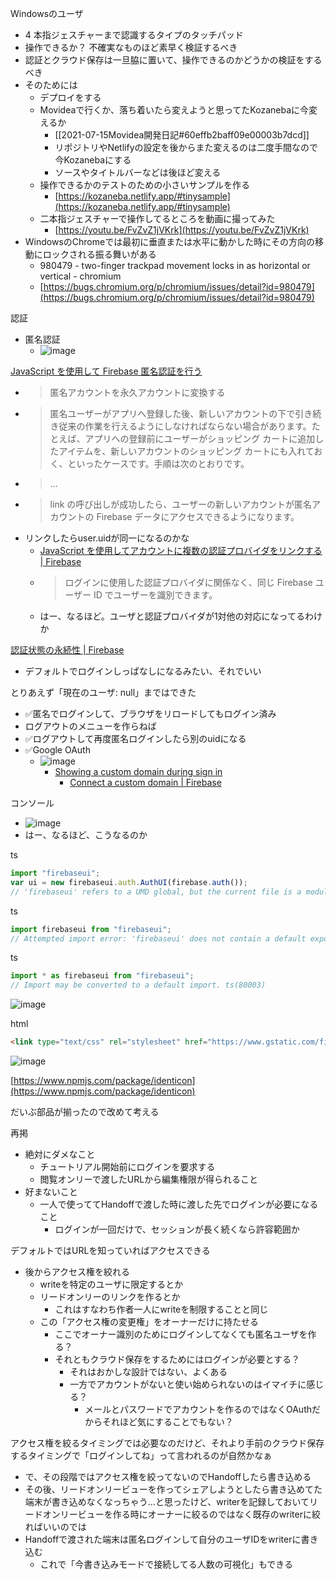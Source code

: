 
Windowsのユーザ
- 4 本指ジェスチャーまで認識するタイプのタッチパッド
- 操作できるか？
不確実なものほど素早く検証するべき
- 認証とクラウド保存は一旦脇に置いて、操作できるのかどうかの検証をするべき
- そのためには
    - デプロイをする
    - Movideaで行くか、落ち着いたら変えようと思ってたKozanebaに今変えるか
        - [[2021-07-15Movidea開発日記#60effb2baff09e00003b7dcd]]
        - リポジトリやNetlifyの設定を後からまた変えるのは二度手間なので今Kozanebaにする
        - ソースやタイトルバーなどは後ほど変える
    - 操作できるかのテストのための小さいサンプルを作る
        - [https://kozaneba.netlify.app/#tinysample](https://kozaneba.netlify.app/#tinysample)
    - 二本指ジェスチャーで操作してるところを動画に撮ってみた
        - [https://youtu.be/FvZvZ1jVKrk](https://youtu.be/FvZvZ1jVKrk)
- WindowsのChromeでは最初に垂直または水平に動かした時にその方向の移動にロックされる振る舞いがある
    - 980479 - two-finger trackpad movement locks in as horizontal or vertical - chromium
    - [https://bugs.chromium.org/p/chromium/issues/detail?id=980479](https://bugs.chromium.org/p/chromium/issues/detail?id=980479)


認証
- 匿名認証
    - ![image](https://gyazo.com/85e7eba0fd4c3bd40818c6694c063ec9/thumb/1000)

[JavaScript を使用して Firebase 匿名認証を行う](https://firebase.google.com/docs/auth/web/anonymous-auth?hl=ja)
- > 匿名アカウントを永久アカウントに変換する
- >  匿名ユーザーがアプリへ登録した後、新しいアカウントの下で引き続き従来の作業を行えるようにしなければならない場合があります。たとえば、アプリへの登録前にユーザーがショッピング カートに追加したアイテムを、新しいアカウントのショッピング カートにも入れておく、といったケースです。手順は次のとおりです。
- >  ...
- > link の呼び出しが成功したら、ユーザーの新しいアカウントが匿名アカウントの Firebase データにアクセスできるようになります。
- リンクしたらuser.uidが同一になるのかな
    - [JavaScript を使用してアカウントに複数の認証プロバイダをリンクする | Firebase](https://firebase.google.com/docs/auth/web/account-linking?hl=ja)
    - > ログインに使用した認証プロバイダに関係なく、同じ Firebase ユーザー ID でユーザーを識別できます。
    - はー、なるほど。ユーザと認証プロバイダが1対他の対応になってるわけか

[認証状態の永続性 | Firebase](https://firebase.google.com/docs/auth/web/auth-state-persistence?hl=ja)
- デフォルトでログインしっぱなしになるみたい、それでいい

とりあえず「現在のユーザ: null」まではできた
- ✅匿名でログインして、ブラウザをリロードしてもログイン済み
- ログアウトのメニューを作らねば
- ✅ログアウトして再度匿名ログインしたら別のuidになる
- ✅Google OAuth
    - ![image](https://gyazo.com/c22edbc879ea0a5937af97351b2b59be/thumb/1000)
        - [Showing a custom domain during sign in](https://cloud.google.com/identity-platform/docs/show-custom-domain)
            - [Connect a custom domain | Firebase](https://firebase.google.com/docs/hosting/custom-domain)

コンソール
- ![image](https://gyazo.com/582157f59c7c6dad53f159fa3b8e7d98/thumb/1000)
- はー、なるほど、こうなるのか

ts

```typescript
import "firebaseui";
var ui = new firebaseui.auth.AuthUI(firebase.auth());
// 'firebaseui' refers to a UMD global, but the current file is a module. Consider adding an import instead. ts(2686)
```

ts

```typescript
import firebaseui from "firebaseui";
// Attempted import error: 'firebaseui' does not contain a default export (imported as 'firebaseui').
```

ts

```typescript
import * as firebaseui from "firebaseui";
// Import may be converted to a default import. ts(80003)
```

![image](https://gyazo.com/f20f0b9ebab31b694a6f6233970dbcb5/thumb/1000)

html

```html
<link type="text/css" rel="stylesheet" href="https://www.gstatic.com/firebasejs/ui/4.8.1/firebase-ui-auth.css" />
```

![image](https://gyazo.com/4d92cd515b20dd245b8910bb42c81ccf/thumb/1000)

[https://www.npmjs.com/package/identicon](https://www.npmjs.com/package/identicon)

だいぶ部品が揃ったので改めて考える

再掲
- 絶対にダメなこと
    - チュートリアル開始前にログインを要求する
    - 閲覧オンリーで渡したURLから編集権限が得られること
- 好まないこと
    - 一人で使っててHandoffで渡した時に渡した先でログインが必要になること
        - ログインが一回だけで、セッションが長く続くなら許容範囲か

デフォルトではURLを知っていればアクセスできる
- 後からアクセス権を絞れる
    - writeを特定のユーザに限定するとか
    - リードオンリーのリンクを作るとか
        - これはすなわち作者一人にwriteを制限することと同じ
    - この「アクセス権の変更権」をオーナーだけに持たせる
        - ここでオーナー識別のためにログインしてなくても匿名ユーザを作る？
        - それともクラウド保存をするためにはログインが必要とする？
            - それはおかしな設計ではない、よくある
            - 一方でアカウントがないと使い始められないのはイマイチに感じる？
                - メールとパスワードでアカウントを作るのではなくOAuthだからそれほど気にすることでもない？

アクセス権を絞るタイミングでは必要なのだけど、それより手前のクラウド保存するタイミングで「ログインしてね」って言われるのが自然かなぁ
- で、その段階ではアクセス権を絞ってないのでHandoffしたら書き込める
- その後、リードオンリービューを作ってシェアしようとしたら書き込めてた端末が書き込めなくなっちゃう…と思ったけど、writerを記録しておいてリードオンリービューを作る時にオーナーに絞るのではなく既存のwriterに絞ればいいのでは
- Handoffで渡された端末は匿名ログインして自分のユーザIDをwriterに書き込む
    - これで「今書き込みモードで接続してる人数の可視化」もできる
